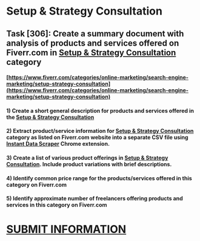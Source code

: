 # Setup & Strategy Consultation
## Task [306]: Create a summary document with analysis of products and services offered on Fiverr.com in [Setup & Strategy Consultation](https://www.fiverr.com/categories/online-marketing/search-engine-marketing/setup-strategy-consultation) category
#### [https://www.fiverr.com/categories/online-marketing/search-engine-marketing/setup-strategy-consultation](https://www.fiverr.com/categories/online-marketing/search-engine-marketing/setup-strategy-consultation)
#### 1) Create a short general description for products and services offered in the [Setup & Strategy Consultation](https://www.fiverr.com/categories/online-marketing/search-engine-marketing/setup-strategy-consultation)
#### 2) Extract product/service information for [Setup & Strategy Consultation](https://www.fiverr.com/categories/online-marketing/search-engine-marketing/setup-strategy-consultation) category as listed on Fiverr.com website into a separate CSV file using [Instant Data Scraper](https://chrome.google.com/webstore/detail/instant-data-scraper/ofaokhiedipichpaobibbnahnkdoiiah) Chrome extension.
#### 3) Create a list of various product offerings in [Setup & Strategy Consultation](https://www.fiverr.com/categories/online-marketing/search-engine-marketing/setup-strategy-consultation). Include product variations with brief descriptions.
#### 4) Identify common price range for the products/services offered in this category on Fiverr.com
#### 5) Identify approximate number of freelancers offering products and services in this category on Fiverr.com

# [SUBMIT INFORMATION](https://forms.office.com/r/8AEKjkLxKG)
